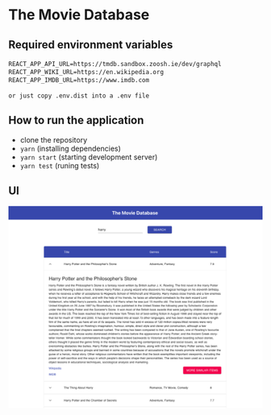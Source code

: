 # The Movie Database

## Required environment variables

```
REACT_APP_API_URL=https://tmdb.sandbox.zoosh.ie/dev/graphql
REACT_APP_WIKI_URL=https://en.wikipedia.org
REACT_APP_IMDB_URL=https://www.imdb.com
```

``or just copy .env.dist into a .env file``

## How to run the application

- clone the repository
- `yarn` (installing dependencies)
- `yarn start` (starting development server)
- `yarn test` (runing tests)

## UI

![](UI.png)
